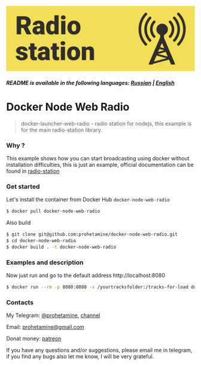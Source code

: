 ![logo](https://github.com/prohetamine/radio-station/blob/main/media/logo.png)

##### README is available in the following languages: [Russian](https://github.com/prohetamine/docker-node-web-radio/blob/main/README/russian.md) | [English](https://github.com/prohetamine/docker-node-web-radio/blob/main/README.md)


# Docker Node Web Radio

> docker-launcher-web-radio - radio station for nodejs, this example is for the main radio-station library.

### Why ?
This example shows how you can start broadcasting using docker without installation difficulties, this is just an example, official documentation can be found in [radio-station](https://github.com/prohetamine/radio-station)

### Get started

Let's install the container from Docker Hub ```docker-node-web-radio```

```sh
$ docker pull docker-node-web-radio
```

Also build

```sh
$ git clone git@github.com:prohetamine/docker-node-web-radio.git
$ cd docker-node-web-radio
$ docker build . -t docker-node-web-radio
```

### Examples and description

Now just run and go to the default address http://localhost:8080

```sh
$ docker run --rm -p 8080:8080 -v /yourtracksfolder:/tracks-for-load docker-node-web-radio
```

### Contacts

My Telegram: [@prohetamine](https://t.me/prohetamine), [channel](https://t.me/prohetamines)

Email: prohetamine@gmail.com

Donat money: [patreon](https://www.patreon.com/prohetamine)

If you have any questions and/or suggestions, please email me in telegram, if you find any bugs also let me know, I will be very grateful.
